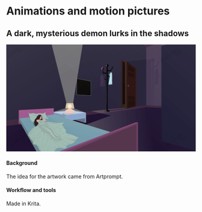 # Animations and motion pictures

## A dark, mysterious demon lurks in the shadows 
![This is an image](https://github.com/MohsinIsam/Portfolio/blob/3010a21c99dd8aef2d024123f2b55795c697cd9f/Art/Animation/A%20dark,%20mysterious%20demon%20lurks%20in%20the%20shadows%20done.gif)
#### Background
The idea for the artwork came from Artprompt.

#### Workflow and tools
Made in Krita.

